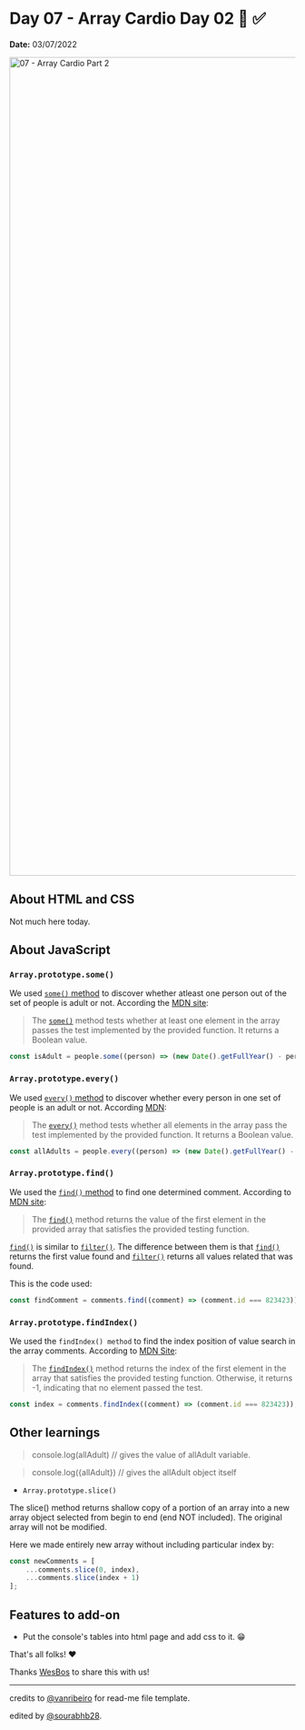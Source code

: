 # Day 07 - Array Cardio Day 02 💪 ✅

**Date:** 03/07/2022

<img width="1440" alt="07 - Array Cardio Part 2" src="https://user-images.githubusercontent.com/93050571/177024527-df9c16ca-a3bf-4f96-9052-661a050713d3.png">

## About HTML and CSS

Not much here today.

## About JavaScript

### `Array.prototype.some()` 

We used [`some()` method](https://developer.mozilla.org/en-US/docs/Web/JavaScript/Reference/Global_Objects/Array/some) to discover whether atleast one person out of the set of people is adult or not. According the [MDN site](https://developer.mozilla.org/en-US/docs/Web/JavaScript/Reference/Global_Objects/Array/some):

> The [`some()`](https://developer.mozilla.org/en-US/docs/Web/JavaScript/Reference/Global_Objects/Array/some) method tests whether at least one element in the array passes the test implemented by the provided function. It returns a Boolean value. 

```javascript
const isAdult = people.some((person) => (new Date().getFullYear() - person.year >= 19));
```

### `Array.prototype.every()`

We used [`every()` method](https://developer.mozilla.org/en-US/docs/Web/JavaScript/Reference/Global_Objects/Array/every) to discover whether every person in one set of people is an adult or not. According [MDN](https://developer.mozilla.org/en-US/docs/Web/JavaScript/Reference/Global_Objects/Array/every):

> The [`every()`](https://developer.mozilla.org/en-US/docs/Web/JavaScript/Reference/Global_Objects/Array/every) method tests whether all elements in the array pass the test implemented by the provided function. It returns a Boolean value.

```javascript
const allAdults = people.every((person) => (new Date().getFullYear() - person.year >= 19));
```

### `Array.prototype.find()`

We used the [`find()` method](https://developer.mozilla.org/en-US/docs/Web/JavaScript/Reference/Global_Objects/Array/find) to find one determined comment. According to [MDN site](https://developer.mozilla.org/en-US/docs/Web/JavaScript/Reference/Global_Objects/Array/find):

> The [`find()`](https://developer.mozilla.org/en-US/docs/Web/JavaScript/Reference/Global_Objects/Array/find) method returns the value of the first element in the provided array that satisfies the provided testing function.

[`find()`](https://developer.mozilla.org/en-US/docs/Web/JavaScript/Reference/Global_Objects/Array/find) is similar to [`filter()`](https://developer.mozilla.org/en-US/docs/Web/JavaScript/Reference/Global_Objects/Array/filter). The difference between them is that [`find()`](https://developer.mozilla.org/en-US/docs/Web/JavaScript/Reference/Global_Objects/Array/find) returns the first value found and [`filter()`](https://developer.mozilla.org/en-US/docs/Web/JavaScript/Reference/Global_Objects/Array/filter) returns all values related that was found.

This is the code used:

```javascript
const findComment = comments.find((comment) => (comment.id === 823423));
```

### `Array.prototype.findIndex()`

We used the `findIndex() method` to find the index position of value search in the array comments. According to [MDN Site](https://developer.mozilla.org/en-US/docs/Web/JavaScript/Reference/Global_Objects/Array/findIndex):

> The [`findIndex()`](https://developer.mozilla.org/en-US/docs/Web/JavaScript/Reference/Global_Objects/Array/findIndex) method returns the index of the first element in the array that satisfies the provided testing function. Otherwise, it returns -1, indicating that no element passed the test.

```javascript
const index = comments.findIndex((comment) => (comment.id === 823423));
```
## Other learnings

>console.log(allAdult) // gives the value of allAdult variable.

>console.log({allAdult})  // gives the allAdult object itself

- `Array.prototype.slice()`

The slice() method returns shallow copy of a portion of an array into a new array object selected from begin to end (end NOT included). The original array will not be modified.

Here we made entirely new array without including particular index by:
```js
const newComments = [
    ...comments.slice(0, index),
    ...comments.slice(index + 1)
];
```

## Features to add-on

- Put the console's tables into html page and add css to it. 😁

That's all folks! ❤️

Thanks [WesBos](https://github.com/wesbos) to share this with us! 

---

credits to [@vanribeiro](https://github.com/vanribeiro) for read-me file template.

edited by [@sourabhb28](https://github.com/sourabhb28).
